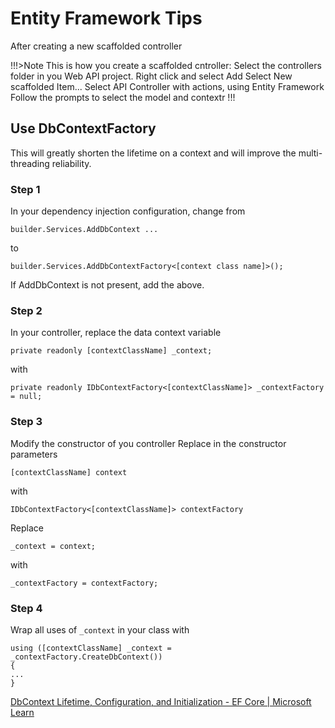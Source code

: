 # Entity Framework Tips
After creating a new scaffolded controller 

!!!>Note
This is how you create a scaffolded cntroller: 
Select the controllers folder in you Web API project.
Right click and select Add
Select New scaffolded Item...
Select API Controller with actions, using Entity Framework
Follow the prompts to select the model and contextr
!!!

## Use DbContextFactory
This will greatly shorten the lifetime on a context and will improve the multi-threading reliability.
### Step 1
In your dependency injection configuration, change from 
```
builder.Services.AddDbContext ...
```
to
```
builder.Services.AddDbContextFactory<[context class name]>();
```
If AddDbContext is not present, add the above.
### Step 2
In your controller, replace the data context variable
```
private readonly [contextClassName] _context;
```
with
```
private readonly IDbContextFactory<[contextClassName]> _contextFactory = null;
```
### Step 3
Modify the constructor of you controller
Replace in the constructor parameters
```
[contextClassName] context
```
with
```
IDbContextFactory<[contextClassName]> contextFactory
```

Replace 
```
_context = context;
```
with
```
_contextFactory = contextFactory;
```

### Step 4
Wrap all uses of ```_context``` in your class with
```
using ([contextClassName] _context = _contextFactory.CreateDbContext())
{
...
}
```

[DbContext Lifetime, Configuration, and Initialization - EF Core | Microsoft Learn](https://learn.microsoft.com/en-us/ef/core/dbcontext-configuration/ "DbContext Lifetime, Configuration, and Initialization - EF Core | Microsoft Learn")
